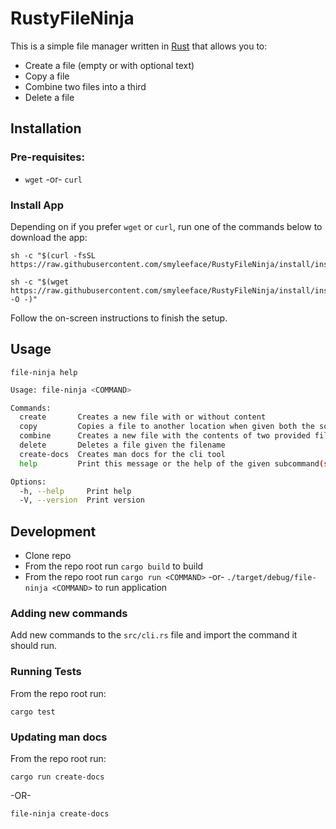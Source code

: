 # RustyFileNinja

This is a simple file manager written in [Rust](https://www.rust-lang.org/) that allows you to:

* Create a file (empty or with optional text)
* Copy a file
* Combine two files into a third
* Delete a file

## Installation

### Pre-requisites:

* `wget` -or- `curl`

### Install App 

Depending on if you prefer `wget` or `curl`, run one of the commands below to download the app:

```
sh -c "$(curl -fsSL https://raw.githubusercontent.com/smyleeface/RustyFileNinja/install/install.sh)"
```
```
sh -c "$(wget https://raw.githubusercontent.com/smyleeface/RustyFileNinja/install/install.sh -O -)"
```

Follow the on-screen instructions to finish the setup. 

## Usage

`file-ninja help`

```bash
Usage: file-ninja <COMMAND>

Commands:
  create       Creates a new file with or without content
  copy         Copies a file to another location when given both the source and destination
  combine      Creates a new file with the contents of two provided files
  delete       Deletes a file given the filename
  create-docs  Creates man docs for the cli tool
  help         Print this message or the help of the given subcommand(s)

Options:
  -h, --help     Print help
  -V, --version  Print version
```

## Development

* Clone repo
* From the repo root run `cargo build` to build
* From the repo root run `cargo run <COMMAND>` -or- `./target/debug/file-ninja <COMMAND>` to run application

### Adding new commands

Add new commands to the `src/cli.rs` file and import the command it should run.

### Running Tests

From the repo root run:

```
cargo test
```

### Updating man docs

From the repo root run:

```
cargo run create-docs
```
-OR-
```
file-ninja create-docs
```